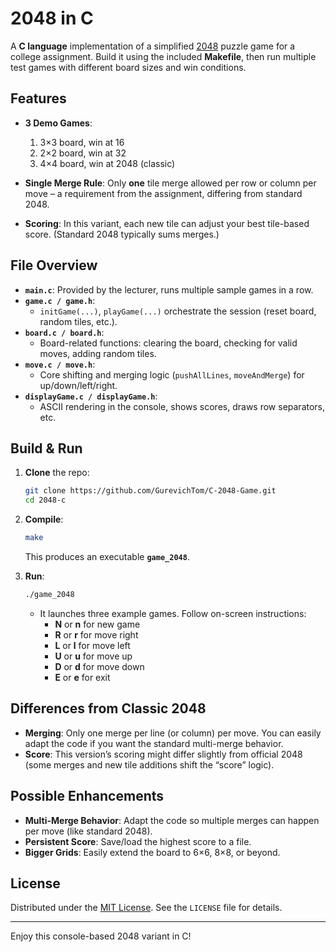 
# 2048 in C

A **C language** implementation of a simplified [2048](https://en.wikipedia.org/wiki/2048_(video_game)) puzzle game for a college assignment. Build it using the included **Makefile**, then run multiple test games with different board sizes and win conditions.

## Features

- **3 Demo Games**:
  1. 3×3 board, win at 16
  2. 2×2 board, win at 32
  3. 4×4 board, win at 2048 (classic)

- **Single Merge Rule**: Only **one** tile merge allowed per row or column per move – a requirement from the assignment, differing from standard 2048.  
- **Scoring**: In this variant, each new tile can adjust your best tile-based score. (Standard 2048 typically sums merges.)

## File Overview

- **`main.c`**: Provided by the lecturer, runs multiple sample games in a row.  
- **`game.c / game.h`**:
  - `initGame(...)`, `playGame(...)` orchestrate the session (reset board, random tiles, etc.).  
- **`board.c / board.h`**:
  - Board-related functions: clearing the board, checking for valid moves, adding random tiles.  
- **`move.c / move.h`**:
  - Core shifting and merging logic (`pushAllLines`, `moveAndMerge`) for up/down/left/right.  
- **`displayGame.c / displayGame.h`**:
  - ASCII rendering in the console, shows scores, draws row separators, etc.

## Build & Run

1. **Clone** the repo:
   ```bash
   git clone https://github.com/GurevichTom/C-2048-Game.git
   cd 2048-c
   ```
2. **Compile**:
   ```bash
   make
   ```
   This produces an executable **`game_2048`**.

3. **Run**:
   ```bash
   ./game_2048
   ```
    - It launches three example games. Follow on-screen instructions:
        - **N** or **n** for new game
        - **R** or **r** for move right
        - **L** or **l** for move left
        - **U** or **u** for move up
        - **D** or **d** for move down
        - **E** or **e** for exit

## Differences from Classic 2048

- **Merging**: Only one merge per line (or column) per move. You can easily adapt the code if you want the standard multi-merge behavior.
- **Score**: This version’s scoring might differ slightly from official 2048 (some merges and new tile additions shift the “score” logic).

## Possible Enhancements

- **Multi-Merge Behavior**: Adapt the code so multiple merges can happen per move (like standard 2048).
- **Persistent Score**: Save/load the highest score to a file.
- **Bigger Grids**: Easily extend the board to 6×6, 8×8, or beyond.

## License
Distributed under the [MIT License](https://opensource.org/licenses/MIT). See the `LICENSE` file for details.

---

Enjoy this console-based 2048 variant in C!
